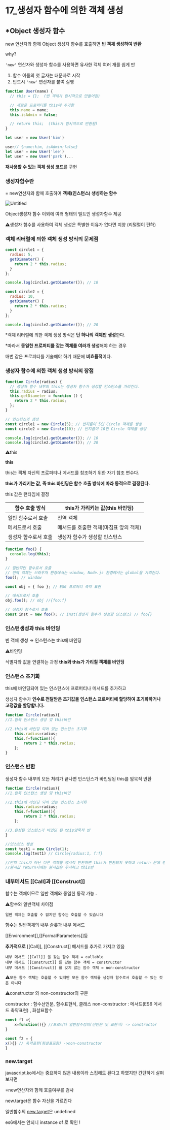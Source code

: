 # 17_생성자 함수에 의한 객체 생성

## *Object 생성자 함수

new 연산자와 함께 Object 생성자 함수를 호출하면 **빈 객체 생성하여 반환**

why? 

`'new'` 연산자와 생성자 함수를 사용하면 유사한 객체 여러 개를 쉽게 만

1. 함수 이름의 첫 글자는 대문자로 시작
2. 반드시 `'new'` 연산자를 붙여 실행

```jsx
function User(name) {
  // this = {};  (빈 객체가 암시적으로 만들어짐)

  // 새로운 프로퍼티를 this에 추가함
  this.name = name;
  this.isAdmin = false;

  // return this;  (this가 암시적으로 반환됨)
}

let user = new User('kim')

user// {name:kim, isAdmin:false}
let user = new User('lee')
let user = new User('park')...
```

**재사용할 수 있는 객체 생성 코드**를 구현

### 생성자함수란

= new연산자와 함께 호출하여 **객체(인스턴스) 생성하는 함수** 

![Untitled](https://s3-us-west-2.amazonaws.com/secure.notion-static.com/b6cda83e-7905-4ba6-a0bb-38e9b12e795c/Untitled.png)

Object생성자 함수 이외에 여러 형태의 빌트인 생성자함수 제공

⚠️생성자 함수를 사용하여 객체 생성은 특별한 이유가 없다면 지양  (리털럴이 편하)

### 객체 리터럴에 의한 객체 생성 방식의 문제점

```jsx
const circle1 = {
  radius: 5,
  getDiameter() {
    return 2 * this.radius;
  }
};

console.log(circle1.getDiameter()); // 10

const circle2 = { 
  radius: 10,
  getDiameter() { 
    return 2 * this.radius; 
  }
}; 

console.log(circle2.getDiameter()); // 20
```

*객체 리터럴에 의한 객체 생성 방식은 **단 하나의 객체만 생성**한다.

*따라서 **동일한 프로퍼티를 갖는 객체를 여러개 생성**해야 하는 경우 

매번 같은 프로퍼티를 기술해야 하기 때문에 **비효율적**이다.

### **생성자 함수에 의한 객체 생성 방식의 장점**

```jsx
function Circle(radius) {
  // 생성자 함수 내부의 this는 생성자 함수가 생성할 인스턴스를 가리킨다.
  this.radius = radius;
  this.getDiameter = function () {
    return 2 * this.radius; 
  };
}

// 인스턴스의 생성
const circle1 = new Circle(5); // 반지름이 5인 Circle 객체를 생성
const circle2 = new Circle(10); // 반지름이 10인 Circle 객체를 생성 

console.log(circle1.getDiameter()); // 10 
console.log(circle2.getDiameter()); // 20
```

⚠️this

**this**

this는 객체 자신의 프로퍼티나 메서드를 참조하기 위한 자기 참조 변수다. 

**this가 가리키는 값, 즉 this 바인딩은 함수 호출 방식에 따라 동적으로 결정된다.**

this 값은 런타임에 결정

| 함수 호출 방식 | this가 가리키는 값(this 바인딩) |
| --- | --- |
| 일반 함수로서 호출 | 전역 객체 |
| 메서드로서 호출 | 메서드를 호출한 객체(마침표 앞의 객체) |
| 생성자 함수로서 호출 | 생성자 함수가 생성할 인스턴스 |

```jsx
function foo() {
  console.log(this);
}

// 일반적인 함수로서 호출
// 전역 객체는 브라우저 환경에서는 window, Node.js 환경에서는 global을 가리킨다.
foo(); // window

const obj = { foo }; // ES6 프로퍼티 축약 표현

// 메서드로서 호출
obj.foo(); // obj //{foo:f}

// 생성자 함수로서 호출
const inst = new foo(); // inst(생성자 함수가 생성할 인스턴스) // foo{}
```

### 인스턴**생성과 this 바인딩**

빈 객체 생성 ⇒ 인스턴스는 this에 바인딩

⚠️바인딩 

식별자와 값을 연결하는 과정  **this와 this가 가리칠 객체를 바인딩**

### 인스턴스 초기화

this에 바인딩되어 있는 인스턴스에 프로퍼티나 메서드를 추가하고

생성자 함수가 **인수로 전달받은 초기값을 인스턴스 프로퍼티에 할당하여 초기화하거나 고정값을 할당합니다.**

```jsx
function Circle(radius){
//1.암묵 인스턴스 생성 및 this바인

//2.this에 바인딩 되어 있는 인스턴스 초기화
	this.radius=radius;
	this.f=function(){
		return 2 * this.radius;
	};
}
```

### 인스턴스 반환

생성자 함수 내부의 모든 처리가 끝나면 인스턴스가 바인딩된 this를 암묵적 반환

```jsx
function Circle(radius){
//1.암묵 인스턴스 생성 및 this바인

//2.this에 바인딩 되어 있는 인스턴스 초기화
	this.radius=radius;
	this.f=function(){
		return 2 * this.radius;
	};

//3.완성된 인스턴스가 바인딩 된 this암묵적 반
}

//인스턴스 생성
const test1 = new Circle(1);
console.log(test1) // Circle{radius:1, f:f}

//만약 this가 아닌 다른 객체를 명시적 반환하면 this가 반환되지 못하고 return 문에 명시 객체 반환
//원시값 return시에는 원시값은 무시하고 this반
```

### 내부메서드 [[Call]과 [[Construct]]

함수는 객체이므로 일반 객체와 동일한 동작 가능 .

⚠️함수와 일반객체 차이점 

`일반 객체는 호출할 수 없지만 함수는 호출할 수 있습니다`

함수는 일반객체의 내부 슬롯과 내부 메서드

[[Environment]],[[FormalParameters]]등

**추가적으로**  [[Call]], [[Construct]] 메서드를 추가로 가지고 있음

```
내부 메서드 [[Call]] 을 갖는 함수 객체 = callable
내부 메서드 [[Construct]] 를 갖는 함수 객체 = constructor
내부 메서드 [[Construct]] 를 갖지 않는 함수 객체 = non-constructor
```

⚠️`모든 함수 객체는 호출할 수 있지만 모든 함수 객체를 생성자 함수로서 호출할 수 있는 것은 아니다` 

⚠️constructor 와 non-constructor의 구분

constructor : 함수선언문, 함수표현식, 클래스
non-constructor : 메서드(ES6 메서드 축약표현) , 화살표함수

```jsx
const f1 ={
	x=function(){} //프로터티 일반함수정의(선언문 및 표현식) -> constructor
}

const f2 = {
x(){} // 축약표현(화살표포함) ->non-constructor
}
```

### new.target

javascript.ko에서는 중요하지 않은 내용이라 스킵해도 된다고 하였지만 간단하게 살펴보자면

=new연산자와 함께 호출여부를 검사

new.target은 함수 자신을 가르킨다

일반함수의 [new.target](http://new.target)은 undefined

es6에서는 안되니 instance of 로 확인 !